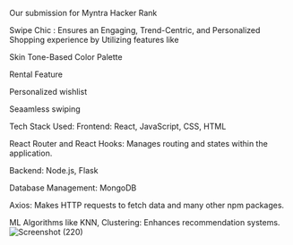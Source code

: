 Our submission for Myntra Hacker Rank

Swipe Chic :
Ensures an Engaging, Trend-Centric, and Personalized Shopping experience by Utilizing features like 

Skin Tone-Based Color Palette

Rental Feature 

Personalized wishlist

Seaamless swiping

Tech Stack Used:
Frontend: React, JavaScript, CSS, HTML


React Router and React Hooks: Manages routing and states within the application.


Backend: Node.js, Flask


Database Management: MongoDB


Axios: Makes HTTP requests to fetch data and many other npm packages.


ML Algorithms like KNN, Clustering: Enhances recommendation systems.
![Screenshot (220)](https://github.com/user-attachments/assets/3850118d-b822-40dd-8dcd-378796e0c04a)



